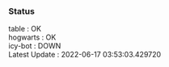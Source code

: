### Status


table : OK  
hogwarts : OK  
icy-bot : DOWN  
Latest Update : 2022-06-17 03:53:03.429720
